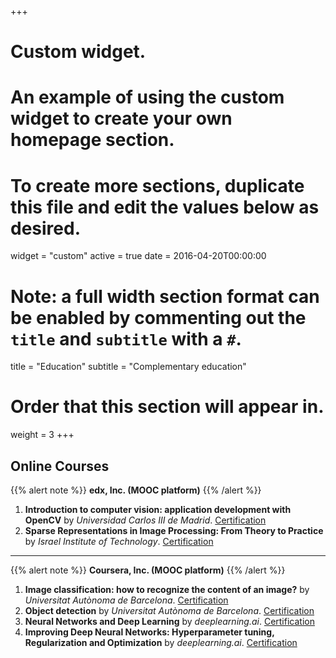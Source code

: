 +++
# Custom widget.
# An example of using the custom widget to create your own homepage section.
# To create more sections, duplicate this file and edit the values below as desired.
widget = "custom"
active = true
date = 2016-04-20T00:00:00

# Note: a full width section format can be enabled by commenting out the `title` and `subtitle` with a `#`.
title = "Education"
subtitle = "Complementary education"

# Order that this section will appear in.
weight = 3
+++
## Online Courses
{{% alert note %}}
**edx, Inc. (MOOC platform)**
{{% /alert %}}
1. **Introduction to computer vision: application development with OpenCV** by *Universidad Carlos III de Madrid*.
[Certification](https://courses.edx.org/certificates/8b7281ca884c4164b95ceae1fcfdae59)  
2. **Sparse Representations in Image Processing: From Theory to Practice** by *Israel Institute of Technology*.
[Certification](https://courses.edx.org/certificates/2be0b82719ff40ec945831c00f7aec59)  
 --- 
{{% alert note %}}
**Coursera, Inc. (MOOC platform)**
{{% /alert %}}
1. **Image classification: how to recognize the content of an image?** by *Universitat Autònoma de Barcelona*.
[Certification](https://www.coursera.org/account/accomplishments/verify/RPHWSV2BYGAZ)  
2. **Object detection** by *Universitat Autònoma de Barcelona*.
[Certification](https://www.coursera.org/account/accomplishments/verify/VVKNLTZR6CPW)  
3. **Neural Networks and Deep Learning** by *deeplearning.ai*.
[Certification](https://www.coursera.org/account/accomplishments/verify/CFEQR4264ASY)  
4. **Improving Deep Neural Networks: Hyperparameter tuning, Regularization and Optimization** by *deeplearning.ai*.
[Certification](https://www.coursera.org/account/accomplishments/verify/ZXZK7HSEJF8B)  

